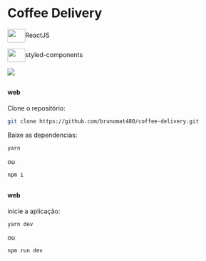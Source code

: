 # Coffee Delivery

<div> 
  <p><img align="center" height="30" width="40" src="https://cdn.jsdelivr.net/gh/devicons/devicon/icons/react/react-original.svg" />ReactJS</p>
  <p><img align="center" height="30" width="40" src="https://cdn.jsdelivr.net/gh/devicons/devicon@latest/icons/styledcomponents/styledcomponents-original.svg" />styled-components</p>
</div>

<img src="https://github.com/user-attachments/assets/170c82ee-46c2-48fd-9b65-4a8675e47c6b" />

##

#### web

Clone o repositório:
```bash
git clone https://github.com/brunomat480/coffee-delivery.git
```

Baixe as dependencias:
```bash
yarn
```
ou
```bash
npm i
```
##

#### web
inicie a aplicação:
```bash
yarn dev
```
ou 
```bash
npm run dev
```
